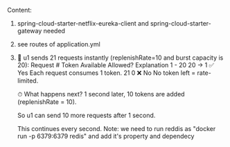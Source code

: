 Content:

1. spring-cloud-starter-netflix-eureka-client and spring-cloud-starter-gateway needed
2. see routes of application.yml
3. 🚀 u1 sends 21 requests instantly (replenishRate=10 and burst capacity is 20):
   Request #	Token Available	 Allowed?	Explanation
   1 - 20	          20 → 1	 ✅ Yes	    Each request consumes 1 token.
   21	0	           ❌ No	 No         token left = rate-limited.

    ⏱ What happens next?
    1 second later, 10 tokens are added (replenishRate = 10).
    
    So u1 can send 10 more requests after 1 second.
    
    This continues every second.
Note: we need to run reddis as "docker run -p 6379:6379 redis" and add it's property and dependecy